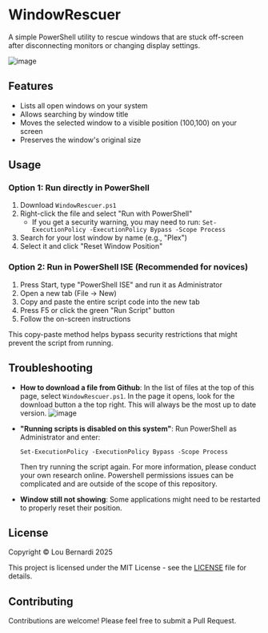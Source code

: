 # WindowRescuer

A simple PowerShell utility to rescue windows that are stuck off-screen after disconnecting monitors or changing display settings.

![image](https://github.com/user-attachments/assets/03e2e16c-cd89-4866-8f04-cac9ff05c357)


## Features

- Lists all open windows on your system
- Allows searching by window title
- Moves the selected window to a visible position (100,100) on your screen
- Preserves the window's original size

## Usage

### Option 1: Run directly in PowerShell

1. Download `WindowRescuer.ps1`
2. Right-click the file and select "Run with PowerShell"
   - If you get a security warning, you may need to run: `Set-ExecutionPolicy -ExecutionPolicy Bypass -Scope Process`
3. Search for your lost window by name (e.g., "Plex")
4. Select it and click "Reset Window Position"

### Option 2: Run in PowerShell ISE (Recommended for novices)

1. Press Start, type "PowerShell ISE" and run it as Administrator
2. Open a new tab (File → New)
3. Copy and paste the entire script code into the new tab
4. Press F5 or click the green "Run Script" button
5. Follow the on-screen instructions

This copy-paste method helps bypass security restrictions that might prevent the script from running.

## Troubleshooting

- **How to download a file from Github**: In the list of files at the top of this page, select `WindowRescuer.ps1`. In the page it opens, look for the download button a the top right. This will always be the most up to date version.
![image](https://github.com/user-attachments/assets/b0ed869b-b376-4b7a-abc5-08df318b3fd6)



- **"Running scripts is disabled on this system"**: Run PowerShell as Administrator and enter:
  ```
  Set-ExecutionPolicy -ExecutionPolicy Bypass -Scope Process
  ```
  Then try running the script again. For more information, please conduct your own research online. Powershell permissions issues can be complicated and are outside of the scope of this repository.

- **Window still not showing**: Some applications might need to be restarted to properly reset their position.

## License

Copyright © Lou Bernardi 2025

This project is licensed under the MIT License - see the [LICENSE](LICENSE) file for details.

## Contributing

Contributions are welcome! Please feel free to submit a Pull Request.

